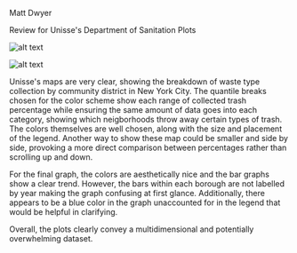 Matt Dwyer

Review for Unisse's Department of Sanitation Plots

![alt text](https://github.com/unissechua/PUI2017_uc288/blob/master/HW8_uc288/2016_trashratio.png)

![alt text](https://github.com/unissechua/PUI2017_uc288/blob/master/HW8_uc288/borough_trash.png)

Unisse's maps are very clear, showing the breakdown of waste type collection by community district in New York City. The quantile breaks 
chosen for the color scheme show each range of collected trash percentage while ensuring the same amount of data goes into each category,
showing which neigborhoods  throw away certain types of trash. The colors themselves are well chosen, along with the size and placement
of the legend. Another way to show these map could be smaller and side by side, provoking a more direct comparison between percentages 
rather than scrolling up and down. 

For the final graph, the colors are aesthetically nice and the bar graphs show a clear trend. However, the bars within each borough 
are not labelled by year making the graph confusing at first glance. Additionally, there appears to be a blue color in the graph
unaccounted for in the legend that would be helpful in clarifying. 

Overall, the plots clearly convey a multidimensional and potentially overwhelming dataset. 
